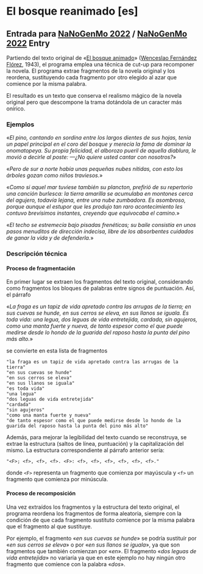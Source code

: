 # El bosque reanimado [es]
## Entrada para [NaNoGenMo 2022](https://github.com/NaNoGenMo/2022) / [NaNoGenMo 2022](https://github.com/NaNoGenMo/2022) Entry

Partiendo del texto original de «[El bosque animado](https://es.wikipedia.org/wiki/El_bosque_animado)» ([Wenceslao Fernández Flórez](https://es.wikipedia.org/wiki/Wenceslao_Fern%C3%A1ndez_Fl%C3%B3rez), 1943), el programa emplea una técnica de cut-up para recomponer la novela. El programa extrae fragmentos de la novela original y los reordena, sustituyendo cada fragmento por otro elegido al azar que comience por la misma palabra.

El resultado es un texto que conserva el realismo mágico de la novela original pero que descompone la trama dotándola de un caracter más onírico.

### Ejemplos

«_El pino, cantando en sordina entre los largos dientes de sus hojas, tenía un papel principal en el coro del bosque y merecía la fama de dominar la onomatopeya. Su propia felicidad, el alborozo pueril de aquella diablura, le movió a decirle al poste:
—¿No quiere usted cantar con nosotros?_»

«_Pero de sur a norte había unas pequeñas nubes nítidas, con esto los árboles gozan como niños traviesos._»

«_Como si aquel mar tuviese también su plancton, prefirió de su repertorio una canción burlesca: la tierra amarilla se acumulaba en montones cerca del agujero, todavía lejana, entre una nube zumbadora. Es asombroso, porque aunque el estupor que les produjo tan raro acontecimiento les contuvo brevísimos instantes, creyendo que equivocaba el camino._»

«_El techo se estremecía bajo pisadas frenéticas; su baile consistía en unos pasos menuditos de dirección indecisa, libre de los absorbentes cuidados de ganar la vida y de defenderla._»

### Descripción técnica
#### Proceso de fragmentación
En primer lugar se extraen los fragmentos del texto original, considerando como fragmentos los bloques de palabras entre signos de puntuación. Así, el párrafo

«_La fraga es un tapiz de vida apretado contra las arrugas de la tierra; en sus cuevas se hunde, en sus cerros se eleva, en sus llanos se iguala. Es toda vida: una legua, dos leguas de vida entretejida, cardada, sin agujeros, como una manta fuerte y nueva, de tanto espesor como el que puede medirse desde lo hondo de la guarida del raposo hasta la punta del pino más alto._»

se convierte en esta lista de fragmentos

```
"la fraga es un tapiz de vida apretado contra las arrugas de la tierra"
"en sus cuevas se hunde"
"en sus cerros se eleva"
"en sus llanos se iguala"
"es toda vida"
"una legua"
"dos leguas de vida entretejida"
"cardada"
"sin agujeros"
"como una manta fuerte y nueva"
"de tanto espesor como el que puede medirse desde lo hondo de la guarida del raposo hasta la punta del pino más alto"
```

Además, para mejorar la legibilidad del texto cuando se reconstruya, se extrae la estructura (saltos de línea, puntuación) y la capitalización del mismo. La estructura correspondiente al párrafo anterior sería:

`"<F>; <f>, <f>, <f>. <F>: <f>, <f>, <f>, <f>, <f>, <f>."`

donde `<F>` representa un fragmento que comienza por mayúscula y `<f>` un fragmento que comienza por minúscula.

#### Proceso de recomposición
Una vez extraídos los fragmentos y la estructura del texto original, el programa reordena los fragmentos de forma aleatoria, siempre con la condición de que cada fragmento sustituto comience por la misma palabra que el fragmento al que sustituye.

Por ejemplo, el fragmento «_en sus cuevas se hunde_» se podría sustituír por «_en sus cerros se eleva_» o por «_en sus llanos se iguala_», ya que son fragmentos que también comienzan por «_en_». El fragmento «_dos leguas de vida entretejida_» no variaría ya que en este ejemplo no hay ningún otro fragmento que comience con la palabra «_dos_».
